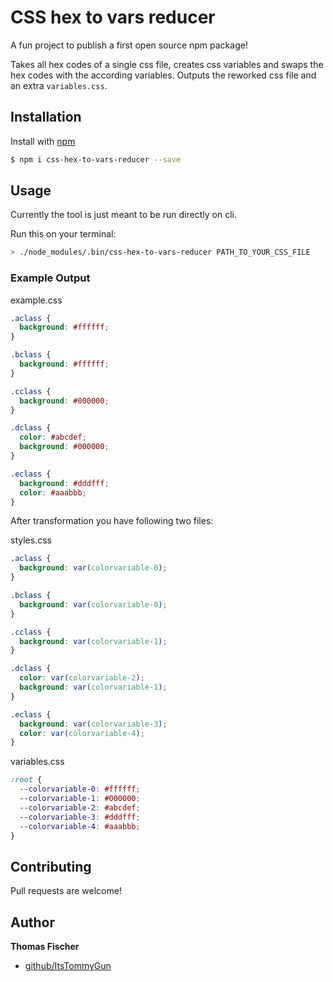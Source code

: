 # CSS hex to vars reducer

A fun project to publish a first open source npm package!

Takes all hex codes of a single css file, creates css variables and swaps the hex codes with the according variables.
Outputs the reworked css file and an extra `variables.css`.

## Installation
Install with [npm](https://www.npmjs.com/)

```sh
$ npm i css-hex-to-vars-reducer --save
```

## Usage

Currently the tool is just meant to be run directly on cli.

Run this on your terminal:
```sh
> ./node_modules/.bin/css-hex-to-vars-reducer PATH_TO_YOUR_CSS_FILE
```

### Example Output
example.css
```css
.aclass {
  background: #ffffff;
}

.bclass {
  background: #ffffff;
}

.cclass {
  background: #000000;
}

.dclass {
  color: #abcdef;
  background: #000000;
}

.eclass {
  background: #dddfff;
  color: #aaabbb;
}
```

After transformation you have following two files:

styles.css
```css
.aclass {
  background: var(colorvariable-0);
}

.bclass {
  background: var(colorvariable-0);
}

.cclass {
  background: var(colorvariable-1);
}

.dclass {
  color: var(colorvariable-2);
  background: var(colorvariable-1);
}

.eclass {
  background: var(colorvariable-3);
  color: var(colorvariable-4);
}
```

variables.css
```css
:root {
  --colorvariable-0: #ffffff;
  --colorvariable-1: #000000;
  --colorvariable-2: #abcdef;
  --colorvariable-3: #dddfff;
  --colorvariable-4: #aaabbb;
}
```

## Contributing

Pull requests are welcome!

## Author

**Thomas Fischer**

+ [github/ItsTommyGun](https://github.com/ItsTommyGun)